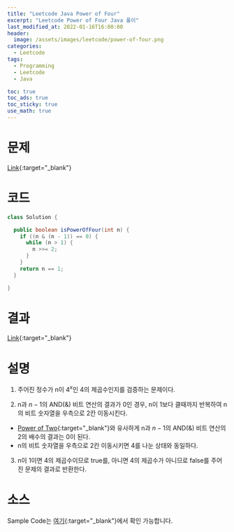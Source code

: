 ```yaml
---
title: "Leetcode Java Power of Four"
excerpt: "Leetcode Power of Four Java 풀이"
last_modified_at: 2022-01-16T16:00:00
header:
  image: /assets/images/leetcode/power-of-four.png
categories:
  - Leetcode
tags:
  - Programming
  - Leetcode
  - Java

toc: true
toc_ads: true
toc_sticky: true
use_math: true
---
```

# 문제
[Link](https://leetcode.com/problems/power-of-four/){:target="_blank"}

# 코드
```java
class Solution {

  public boolean isPowerOfFour(int n) {
    if ((n & (n - 1)) == 0) {
      while (n > 1) {
        n >>= 2;
      }
    }
    return n == 1;
  }

}
```

# 결과
[Link](https://leetcode.com/submissions/detail/620822861/){:target="_blank"}

# 설명
1. 주어진 정수가 n이 $4^x$인 4의 제곱수인지를 검증하는 문제이다.

2. n과 $n - 1$의 AND(&) 비트 연산의 결과가 0인 경우, n이 1보다 클때까지 반복하여 n의 비트 숫자열을 우측으로 2칸 이동시킨다.
- [Power of Two](../power-of-two){:target="_blank"}와 유사하게 n과 $n - 1$의 AND(&) 비트 연산의 2의 배수의 결과는 0이 된다.
- n의 비트 숫자열을 우측으로 2칸 이동시키면 4를 나눈 상태와 동일하다.

3. n이 1이면 4의 제곱수이므로 true를, 아니면 4의 제곱수가 아니므로 false를 주어진 문제의 결과로 반환한다.

# 소스
Sample Code는 [여기](https://github.com/GracefulSoul/leetcode/blob/master/src/main/java/gracefulsoul/problems/PowerOfFour.java){:target="_blank"}에서 확인 가능합니다.